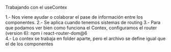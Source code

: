 Trabajando con el useContex

1.- Nos viene ayudar o colaborar el pase de información entre los componentes.
2.- Se aplica cuando tenemos sistemas de routing
3.- Para que podamos ver bien como funciona el Contex, configuramos el router (version 6):
            npm i react-router-dom@6  
4.- Lo contex se trabaja en folder aparte, pero el archivo se define igual que el de los componentes
